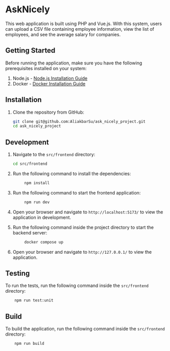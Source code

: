 # AskNicely

This web application is built using PHP and Vue.js. With this system, users can upload a CSV file containing employee information, view the list of employees, and see the average salary for companies.

## Getting Started

Before running the application, make sure you have the following prerequisites installed on your system:

1. Node.js - [Node.js Installation Guide](https://nodejs.org/en/download/)
2. Docker - [Docker Installation Guide](https://docs.docker.com/engine/install/)

## Installation

1. Clone the repository from GitHub:

   ```bash
   git clone git@github.com:AliakbarSu/ask_nicely_project.git
   cd ask_nicely_project
   ```

## Development

1. Navigate to the `src/frontend` directory:

   ```bash
   cd src/frontend
   ```

2. Run the following command to install the dependencies:

   ```bash
        npm install
   ```

3. Run the following command to start the frontend application:

   ```bash
        npm run dev
   ```

4. Open your browser and navigate to `http://localhost:5173/` to view the application in development.

5. Run the following command inside the project directory to start the backend server:

   ```bash
        docker compose up
   ```

6. Open your browser and navigate to `http://127.0.0.1/` to view the application.

## Testing

To run the tests, run the following command inside the `src/frontend` directory:

```bash
    npm run test:unit
```

## Build

To build the application, run the following command inside the `src/frontend` directory:

```bash
    npm run build
```
